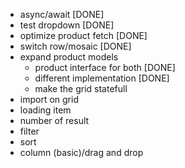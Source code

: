 - async/await [DONE]
- test dropdown [DONE]
- optimize product fetch [DONE]
- switch row/mosaic [DONE]
- expand product models
    - product interface for both [DONE]
    - different implementation [DONE]
    - make the grid statefull
- import on grid
- loading item
- number of result
- filter
- sort
- column (basic)/drag and drop
